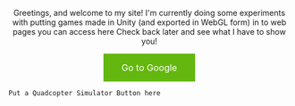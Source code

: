 <p align="center">
    Greetings, and welcome to my site!
    I'm currently doing some experiments with putting games made in Unity (and exported in WebGL form) in to web pages you can access here
    Check back later and see what I have to show you!
    </p>

<html>
    <style>
.centerAlignObject{
        text-align: center;
        }
a.button {
    background-color: #64B70E; /* Green */
    border: none;
    color: white;
    padding: 15px 32px;
    text-align: center;
    text-decoration: none;
    display: inline-block;
    font-size: 16px;
}
     </style>
   
<div class ="centerAlignObject">
<a href="http://google.com" class="button">Go to Google</a>
</div>

</html>

<p align="center">
    
    Put a Quadcopter Simulator Button here
    




</p>

